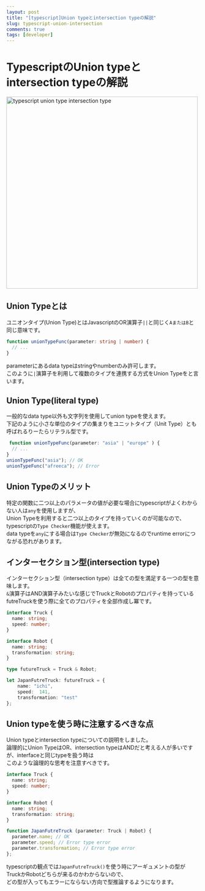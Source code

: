 ```yaml
---
layout: post
title: "[typescript]Union typeとintersection typeの解説"
slug: typescript-union-intersection
comments: true
tags: [developer]
---
```

# TypescriptのUnion typeとintersection typeの解説
<img src="https://drive.google.com/uc?export=view&id=1GDoTF_NzXa5Vfgc-63SX7EoVypdn3Rov" alt="typescript union type intersection type"  width="500" >


## Union Typeとは
ユニオンタイプ(Union Type)とはJavascriptのOR演算子`||`と同じく`AまたはB`と同じ意味です。  
```typescript
function unionTypeFunc(parameter: string | number) {
  // ...
}
```
parameterにあるdata typeはstringやnumberのみ許可します。  
このように`|`演算子を利用して複数のタイプを連携する方式をUnion Typeをと言います。  

## Union Type(literal type)
一般的なdata type以外も文字列を使用してunion typeを使えます。  
下記のように小さな単位のタイプの集まりをユニットタイプ（Unit Type）とも呼ばれるりーたらリテラル型です。  
```typescript
 function unionTypeFunc(parameter: "asia" | "europe" ) {
  // ...
}
unionTypeFunc("asia"); // OK
unionTypeFunc("afreeca"); // Error
```

## Union Typeのメリット
特定の関数に二つ以上のパラメータの値が必要な場合にtypescriptがよくわからない人は`any`を使用しますが、  
Union Typeを利用すると二つ以上のタイプを持っていくのが可能なので、typescriptの`Type Checker`機能が使えます。  
data typeを`any`にする場合は`Type Checker`が無効になるのでruntime errorにつながる恐れがあります。  

## インターセクション型(intersection type)
インターセクション型（intersection type）は全ての型を満足する一つの型を意味します。  
`&`演算子はAND演算子みたいな感じでTruckとRobotのプロパティを持っているfutreTruckを使う際に全てのプロパティを全部作成し冪です。  
```typescript
interface Truck {
  name: string;
  speed: number;
}

interface Robot {
  name: string;
  transformation: string;
}

type futureTruck = Truck & Robot;

let JapanFutreTruck: futureTruck = {
    name: "ichi",
	speed:  141,
    transformation: "test"
};
```

## Union typeを使う時に注意するべきな点
Union typeとintersection typeについての説明をしました。  
論理的にUnion TypeはOR、intersection typeはANDだと考える人が多いですが、interfaceと同じtypeを扱う時は  
このような論理的な思考を注意すべきです。  

```typescript
interface Truck {
  name: string;
  speed: number;
}

interface Robot {
  name: string;
  transformation: string;
}

function JapanFutreTruck (parameter: Truck | Robot) {
  parameter.name; // OK
  parameter.speed; // Error type error
  parameter.transformation; // Error type error
};
```
typescriptの観点では`JapanFutreTruck()`を使う時にアーギュメントの型がTruckかRobotどちらが来るのかわからないので、  
どの型が入ってもエラーにならない方向で型推論するようになります。  